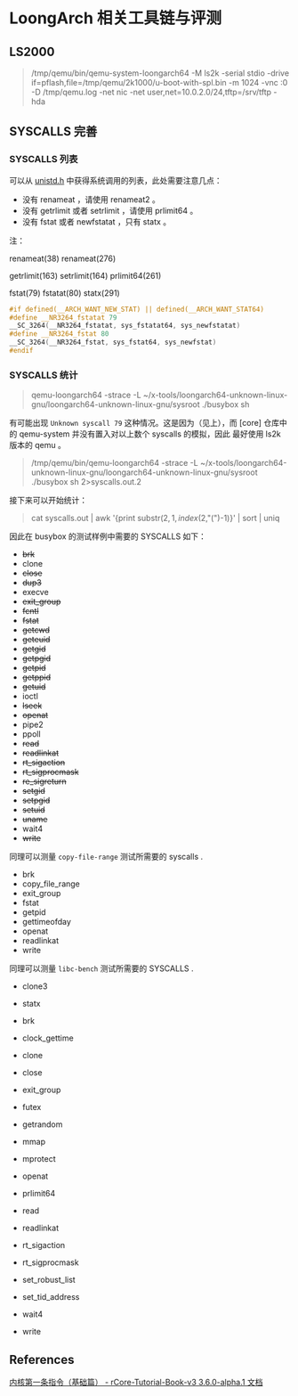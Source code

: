 # LoongArch 相关工具链与评测

## LS2000

> /tmp/qemu/bin/qemu-system-loongarch64 -M ls2k -serial stdio -drive if=pflash,file=/tmp/qemu/2k1000/u-boot-with-spl.bin -m 1024 -vnc :0 -D /tmp/qemu.log -net nic -net user,net=10.0.2.0/24,tftp=/srv/tftp -hda

## SYSCALLS 完善

### SYSCALLS 列表

可以从 [unistd.h](https://github.com/torvalds/linux/blob/master/include/uapi/asm-generic/unistd.h) 中获得系统调用的列表，此处需要注意几点：

* 没有 renameat ，请使用 renameat2 。
* 没有 getrlimit 或者 setrlimit ，请使用 prlimit64 。
* 没有 fstat 或者 newfstatat ，只有 statx 。

注：

renameat(38) renameat(276)

getrlimit(163) setrlimit(164) prlimit64(261)

fstat(79) fstatat(80) statx(291)

```c
#if defined(__ARCH_WANT_NEW_STAT) || defined(__ARCH_WANT_STAT64)
#define __NR3264_fstatat 79
__SC_3264(__NR3264_fstatat, sys_fstatat64, sys_newfstatat)
#define __NR3264_fstat 80
__SC_3264(__NR3264_fstat, sys_fstat64, sys_newfstat)
#endif
```

### SYSCALLS 统计

> qemu-loongarch64 -strace -L
> ~/x-tools/loongarch64-unknown-linux-gnu/loongarch64-unknown-linux-gnu/sysroot
> ./busybox sh

有可能出现 `Unknown syscall 79` 这种情况。这是因为（见上），而
[core] 仓库中的 qemu-system 并没有置入对以上数个 syscalls 的模拟，因此
最好使用 ls2k 版本的 qemu 。

> /tmp/qemu/bin/qemu-loongarch64 -strace -L ~/x-tools/loongarch64-unknown-linux-gnu/loongarch64-unknown-linux-gnu/sysroot ./busybox sh 2>syscalls.out.2

接下来可以开始统计：

> cat syscalls.out | awk '{print substr($2,1,index($2,"(")-1)}' | sort | uniq

因此在 busybox 的测试样例中需要的 SYSCALLS 如下：

* ~~brk~~
* clone
* ~~close~~
* ~~dup3~~
* execve
* ~~exit_group~~
* ~~fcntl~~
* ~~fstat~~
* ~~getcwd~~
* ~~geteuid~~
* ~~getgid~~
* ~~getpgid~~
* ~~getpid~~
* ~~getppid~~
* ~~getuid~~
* ioctl
* ~~lseek~~
* ~~openat~~
* pipe2
* ppoll
* ~~read~~
* ~~readlinkat~~
* ~~rt_sigaction~~
* ~~rt_sigprocmask~~
* ~~re_sigreturn~~
* ~~setgid~~
* ~~setpgid~~
* ~~setuid~~
* ~~uname~~
* wait4
* ~~write~~

同理可以测量 `copy-file-range` 测试所需要的 syscalls .

* brk
* copy_file_range
* exit_group
* fstat
* getpid
* gettimeofday
* openat
* readlinkat
* write

同理可以测量 `libc-bench` 测试所需要的 SYSCALLS .

* clone3
* statx

* brk
* clock_gettime
* clone
* close
* exit_group
* futex
* getrandom
* mmap
* mprotect
* openat
* prlimit64
* read
* readlinkat
* rt_sigaction
* rt_sigprocmask
* set_robust_list
* set_tid_address
* wait4
* write

## References

[内核第一条指令（基础篇） - rCore-Tutorial-Book-v3 3.6.0-alpha.1 文档](https://rcore-os.cn/rCore-Tutorial-Book-v3/chapter1/3first-instruction-in-kernel1.html)
